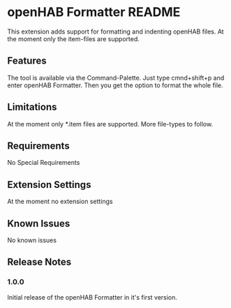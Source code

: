 # openHAB Formatter README

This extension adds support for formatting and indenting openHAB files. At the moment only the item-files are supported.

## Features

The tool is available via the Command-Palette. Just type cmnd+shift+p and enter openHAB Formatter. Then you get the option to format the whole file.

## Limitations

At the moment only \*.item files are supported. More file-types to follow.

## Requirements

No Special Requirements

## Extension Settings

At the moment no extension settings

## Known Issues

No known issues

## Release Notes

### 1.0.0

Initial release of the openHAB Formatter in it's first version.
